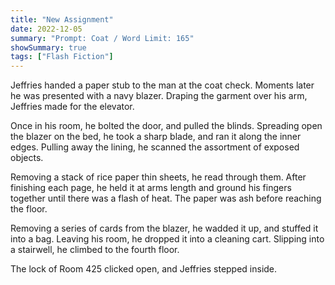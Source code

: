 ```yaml
---
title: "New Assignment"
date: 2022-12-05
summary: "Prompt: Coat / Word Limit: 165"
showSummary: true
tags: ["Flash Fiction"]
---
```


Jeffries handed a paper stub to the man at the coat check. Moments later he was presented with a navy blazer. Draping the garment over his arm, Jeffries made for the elevator. 

Once in his room, he bolted the door, and pulled the blinds. Spreading open the blazer on the bed, he took a sharp blade, and ran it along the inner edges. Pulling away the lining, he scanned the assortment of exposed objects. 

Removing a stack of rice paper thin sheets, he read through them. After finishing each page, he held it at arms length and ground his fingers together until there was a flash of heat. The paper was ash before reaching the floor.

Removing a series of cards from the blazer, he wadded it up, and stuffed it into a bag. Leaving his room, he dropped it into a cleaning cart. Slipping into a stairwell, he climbed to the fourth floor.

The lock of Room 425 clicked open, and Jeffries stepped inside.

